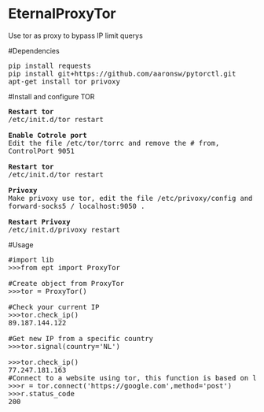 # EternalProxyTor
Use tor as proxy to bypass IP limit querys

#Dependencies
<pre>
pip install requests
pip install git+https://github.com/aaronsw/pytorctl.git
apt-get install tor privoxy
</pre>

#Install and configure TOR
<pre>
<b>Restart tor</b>
/etc/init.d/tor restart

<b>Enable Cotrole port</b>
Edit the file /etc/tor/torrc and remove the # from,
ControlPort 9051

<b>Restart tor</b>
/etc/init.d/tor restart

<b>Privoxy</b>
Make privoxy use tor, edit the file /etc/privoxy/config and remove the # from,
forward-socks5 / localhost:9050 .

<b>Restart Privoxy</b>
/etc/init.d/privoxy restart
</pre>

#Usage
<pre>
#import lib
>>>from ept import ProxyTor

#Create object from ProxyTor
>>>tor = ProxyTor()

#Check your current IP
>>>tor.check_ip()
89.187.144.122

#Get new IP from a specific country
>>>tor.signal(country='NL')

>>>tor.check_ip()
77.247.181.163
#Connect to a website using tor, this function is based on lib requests.
>>>r = tor.connect('https://google.com',method='post')
>>>r.status_code
200
</pre>
